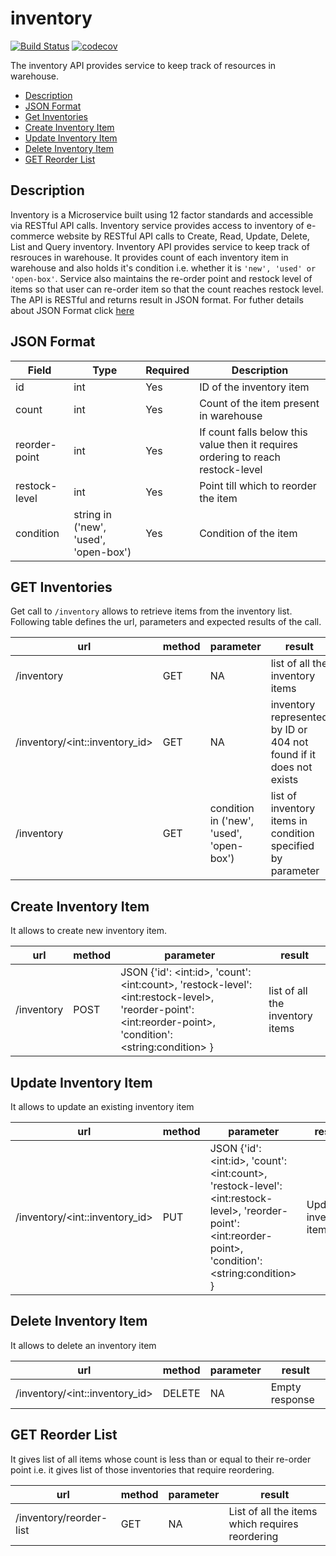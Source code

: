 # inventory
[![Build Status](https://travis-ci.org/inventory-squad-f18/inventory.svg?branch=master)](https://travis-ci.org/inventory-squad-f18/inventory)
[![codecov](https://codecov.io/gh/inventory-squad-f18/inventory/branch/master/graph/badge.svg)](https://codecov.io/gh/inventory-squad-f18/inventory)

The inventory API provides service to keep track of resources in warehouse.

* [Description](#description)
* [JSON Format](#json-format)
* [Get Inventories](#get-inventories)
* [Create Inventory Item](#create-inventory-item)
* [Update Inventory Item](#update-inventory-item)
* [Delete Inventory Item](#delete-inventory-item)
* [GET Reorder List](#get-reorder-list)

## Description
Inventory is a Microservice built using 12 factor standards and accessible via RESTful API calls. Inventory service provides access to inventory of e-commerce website by RESTful API calls to Create, Read, Update, Delete, List and Query inventory.
Inventory API provides service to keep track of resrouces in warehouse. It provides count of each inventory item in warehouse and also holds it's condition i.e. whether it is `'new', 'used' or 'open-box'`. Service also maintains the re-order point and restock level of items so that user can re-order item so that the count reaches restock level.
The API is RESTful and returns result in JSON format. For futher details about JSON Format click [here](#json-format)

## JSON Format
| Field | Type | Required | Description |
|-------|------|----------|-------------|
| id | int | Yes | ID of the inventory item |
| count | int | Yes | Count of the item present in warehouse |
| reorder-point | int | Yes | If count falls below this value then it requires ordering to reach restock-level |
| restock-level | int | Yes | Point till which to reorder the item |
| condition | string in ('new', 'used', 'open-box') | Yes | Condition of the item |

## GET Inventories
Get call to `/inventory` allows to retrieve items from the inventory list. Following table defines the url, parameters and expected results of the call.

| url | method | parameter | result |
|-----|--------|-----------|--------|
| /inventory | GET | NA | list of all the inventory items |
| /inventory/\<int::inventory_id> | GET | NA | inventory represented by ID or 404 not found if it does not exists |
| /inventory | GET | condition in ('new', 'used', 'open-box') | list of inventory items in condition specified by parameter |

## Create Inventory Item
It allows to create new inventory item.

| url | method | parameter | result |
|-----|--------|-----------|--------|
| /inventory | POST | JSON {'id': \<int:id>, 'count': \<int:count>, 'restock-level': \<int:restock-level>, 'reorder-point': \<int:reorder-point>, 'condition': \<string:condition> } | list of all the inventory items |

## Update Inventory Item
It allows to update an existing inventory item

| url | method | parameter | result |
|-----|--------|-----------|--------|
| /inventory/\<int::inventory_id> | PUT | JSON {'id': \<int:id>, 'count': \<int:count>, 'restock-level': \<int:restock-level>, 'reorder-point': \<int:reorder-point>, 'condition': \<string:condition> } | Updated inventory item |

## Delete Inventory Item
It allows to delete an inventory item

| url | method | parameter | result |
|-----|--------|-----------|--------|
| /inventory/\<int::inventory_id> | DELETE | NA | Empty response |


## GET Reorder List
It gives list of all items whose count is less than or equal to their re-order point i.e. it gives list of those inventories that require reordering.

| url | method | parameter | result |
|-----|--------|-----------|--------|
| /inventory/reorder-list | GET | NA | List of all the items which requires reordering |
